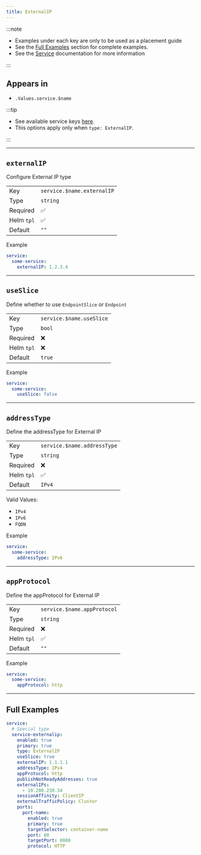 ```yaml
---
title: ExternalIP
---
```


:::note

- Examples under each key are only to be used as a placement guide
- See the [Full Examples](/general/common/service/externalip#full-examples) section for complete examples.
- See the [Service](/general/common/service) documentation for more information

:::

## Appears in

- `.Values.service.$name`

:::tip

- See available service keys [here](/general/common/service).
- This options apply only when `type: ExternalIP`.

:::

---

## `externalIP`

Configure External IP type

|            |                            |
| ---------- | -------------------------- |
| Key        | `service.$name.externalIP` |
| Type       | `string`                   |
| Required   | ✅                         |
| Helm `tpl` | ✅                         |
| Default    | `""`                       |

Example

```yaml
service:
  some-service:
    externalIP: 1.2.3.4
```

---

## `useSlice`

Define whether to use `EndpointSlice` or `Endpoint`

|            |                          |
| ---------- | ------------------------ |
| Key        | `service.$name.useSlice` |
| Type       | `bool`                   |
| Required   | ❌                       |
| Helm `tpl` | ❌                       |
| Default    | `true`                   |

Example

```yaml
service:
  some-service:
    useSlice: false
```

---

## `addressType`

Define the addressType for External IP

|            |                             |
| ---------- | --------------------------- |
| Key        | `service.$name.addressType` |
| Type       | `string`                    |
| Required   | ❌                          |
| Helm `tpl` | ✅                          |
| Default    | `IPv4`                      |

Valid Values:

- `IPv4`
- `IPv6`
- `FQDN`

Example

```yaml
service:
  some-service:
    addressType: IPv6
```

---

## `appProtocol`

Define the appProtocol for External IP

|            |                             |
| ---------- | --------------------------- |
| Key        | `service.$name.appProtocol` |
| Type       | `string`                    |
| Required   | ❌                          |
| Helm `tpl` | ✅                          |
| Default    | `""`                        |

Example

```yaml
service:
  some-service:
    appProtocol: http
```

---

## Full Examples

```yaml
service:
  # Special type
  service-externalip:
    enabled: true
    primary: true
    type: ExternalIP
    useSlice: true
    externalIP: 1.1.1.1
    addressType: IPv4
    appProtocol: http
    publishNotReadyAddresses: true
    externalIPs:
      - 10.200.230.34
    sessionAffinity: ClientIP
    externalTrafficPolicy: Cluster
    ports:
      port-name:
        enabled: true
        primary: true
        targetSelector: container-name
        port: 80
        targetPort: 8080
        protocol: HTTP
```
